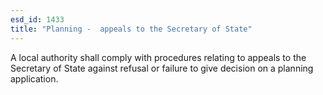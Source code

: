 ```yaml
---
esd_id: 1433
title: "Planning -  appeals to the Secretary of State"
---
```


A local authority shall comply with procedures relating to appeals to the Secretary of State against refusal or failure to give decision on a planning application.


